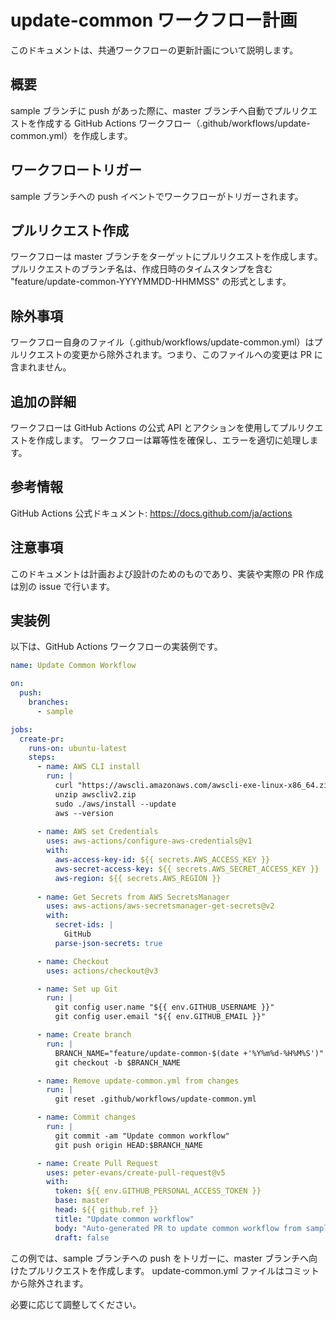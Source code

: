# update-common ワークフロー計画

このドキュメントは、共通ワークフローの更新計画について説明します。

## 概要

sample ブランチに push があった際に、master ブランチへ自動でプルリクエストを作成する GitHub Actions ワークフロー（.github/workflows/update-common.yml）を作成します。

## ワークフロートリガー

sample ブランチへの push イベントでワークフローがトリガーされます。

## プルリクエスト作成

ワークフローは master ブランチをターゲットにプルリクエストを作成します。
プルリクエストのブランチ名は、作成日時のタイムスタンプを含む "feature/update-common-YYYYMMDD-HHMMSS" の形式とします。

## 除外事項

ワークフロー自身のファイル（.github/workflows/update-common.yml）はプルリクエストの変更から除外されます。つまり、このファイルへの変更は PR に含まれません。

## 追加の詳細

ワークフローは GitHub Actions の公式 API とアクションを使用してプルリクエストを作成します。
ワークフローは冪等性を確保し、エラーを適切に処理します。

## 参考情報

GitHub Actions 公式ドキュメント: https://docs.github.com/ja/actions

## 注意事項

このドキュメントは計画および設計のためのものであり、実装や実際の PR 作成は別の issue で行います。

## 実装例

以下は、GitHub Actions ワークフローの実装例です。

```yaml
name: Update Common Workflow

on:
  push:
    branches:
      - sample

jobs:
  create-pr:
    runs-on: ubuntu-latest
    steps:
      - name: AWS CLI install
        run: |
          curl "https://awscli.amazonaws.com/awscli-exe-linux-x86_64.zip" -o "awscliv2.zip"
          unzip awscliv2.zip
          sudo ./aws/install --update
          aws --version
      
      - name: AWS set Credentials
        uses: aws-actions/configure-aws-credentials@v1
        with:
          aws-access-key-id: ${{ secrets.AWS_ACCESS_KEY }}
          aws-secret-access-key: ${{ secrets.AWS_SECRET_ACCESS_KEY }}
          aws-region: ${{ secrets.AWS_REGION }}
      
      - name: Get Secrets from AWS SecretsManager
        uses: aws-actions/aws-secretsmanager-get-secrets@v2
        with:
          secret-ids: |
            GitHub
          parse-json-secrets: true

      - name: Checkout
        uses: actions/checkout@v3

      - name: Set up Git
        run: |
          git config user.name "${{ env.GITHUB_USERNAME }}"
          git config user.email "${{ env.GITHUB_EMAIL }}"

      - name: Create branch
        run: |
          BRANCH_NAME="feature/update-common-$(date +'%Y%m%d-%H%M%S')"
          git checkout -b $BRANCH_NAME

      - name: Remove update-common.yml from changes
        run: |
          git reset .github/workflows/update-common.yml

      - name: Commit changes
        run: |
          git commit -am "Update common workflow"
          git push origin HEAD:$BRANCH_NAME

      - name: Create Pull Request
        uses: peter-evans/create-pull-request@v5
        with:
          token: ${{ env.GITHUB_PERSONAL_ACCESS_TOKEN }}
          base: master
          head: ${{ github.ref }}
          title: "Update common workflow"
          body: "Auto-generated PR to update common workflow from sample branch."
          draft: false
```

この例では、sample ブランチへの push をトリガーに、master ブランチへ向けたプルリクエストを作成します。
update-common.yml ファイルはコミットから除外されます。

必要に応じて調整してください。


